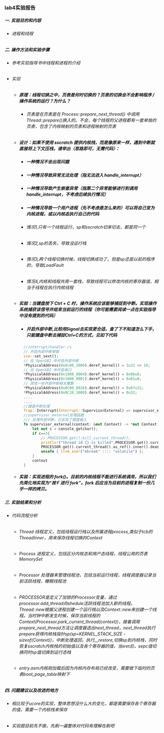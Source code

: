 ### lab4实验报告
 ##### 一. 实验目的和内容
  - ###### 进程和线程
 
 ##### 二. 操作方法和实验步骤
  - ###### 参考实验指导书中线程和进程的介绍
  - ###### 实验
    * ##### 原理：线程切换之中，页表是何时切换的？页表的切换会不会影响程序 / 操作系统的运行？为什么？
      + ###### 页表是在页表是在 Process::prepare_next_thread() 中调用 Thread::prepare()换入的。不会，每个线程的父进程都有一套单独的页表，包含了内核映射的页表和进程映射的页表
    * ##### 设计：如果不使用 sscratch 提供内核栈，而是像原来一样，遇到中断就直接将上下文压栈，请举出（思路即可，无需代码）：
        + #####  一种情况不会出现问题
        + #####  一种情况导致异常无法处理（指无法进入 handle_interrupt）
        + #####  一种情况导致产生嵌套异常（指第二个异常能够进行到调用 handle_interrupt，不考虑后续执行情况）
        + #####  一种情况导致一个用户进程（先不考虑是怎么来的）可以将自己变为内核进程，或以内核态执行自己的代码
      + ###### 情况1,只有一个线程运行，sp和sscratch切来切去，都是同一个
      + ###### 情况2,sp的丢失，导致没运行栈
      + ###### 情况3,两个线程切换时候，线程切换成功了，但是sp还是以前的程序的，导致LoadFault
      + ###### 情况4,内核和线程共用一套栈，导致线程可以修改内核的寄存器值，相当于线程在执行内核线程
    * ##### 实验：当键盘按下 Ctrl + C 时，操作系统应该能够捕捉到中断。实现操作系统捕获该信号并结束当前运行的线程（你可能需要阅读一点在实验指导中没有提到的代码）
      + ##### 开启外部中断,比较用Signal去实现更合适，查了下不知道怎么下手，只能键盘中断去捕捉Ctrl+C的方式，见如下代码
      ```rust
        //interrupt/handler.rs 
        // 开启外部中断使能
        sie::set_sext();
        // 在 OpenSBI 中开启外部中断
        *PhysicalAddress(0x0c00_2080).deref_kernel() = 1u32 << 10;
        // 在 OpenSBI 中开启串口
        *PhysicalAddress(0x1000_0004).deref_kernel() = 0x0bu8;
        *PhysicalAddress(0x1000_0001).deref_kernel() = 0x01u8;
        // 其他一些外部中断相关魔数
        *PhysicalAddress(0x0C00_0028).deref_kernel() = 0x07u32;
        *PhysicalAddress(0x0C20_1000).deref_kernel() = 0u32;
        ....
        ....
        //键盘中断处理
        Trap::Interrupt(Interrupt::SupervisorExternal) => supervisor_external(context)
        //supervisor_external处理函数
        /// 处理外部中断，只实现了键盘输入
        fn supervisor_external(context: &mut Context) -> *mut Context {
            let mut c = console_getchar();
            if c==3{
                // PROCESSOR.get().kill_current_thread();
                println!("thread id {} is killed",PROCESSOR.get().current_thread().id);
                PROCESSOR.get().current_thread().as_ref().inner().dead = true;
                unsafe { llvm_asm!("ebreak" :::: "volatile") };
            }
            context
        }                
      ```
    * ##### 实验：实现进程的 fork()。目前的内核线程不能进行系统调用，所以我们先简化地实现为“按 F 进行 fork”。fork 后应当为目前的进程复制一份几乎一样的拷贝。












    


 ##### 三. 实验结果和分析
  - ###### 代码流程分析 
      * ###### Thread 线程定义，包括线程运行栈以及所属进程process,类似于tcb的ThreadInner，用来保存线程切换的Context
      * ###### Process 进程定义，包括区分内核态和用户态线程，线程公用的页表MemorySet
      * ###### Processor 处理器来管理线程池，包括当前运行线程，线程调度器记录当前活跃线程，睡眠线程池
      * ###### PROCESSOR是定义了加锁的Processor变量，通过processor.add_thread向shedule活跃线程池加入新的线程。Thread::new根据父进程创建一个运行栈以及Context::new来创建一个线程。当时钟中断发生时候，保存当前线程的Context(Processor.park_current_thread(context))，接着调用prepare_next_thread方法让调度器选出next_thread，next_thread执行prepare获得内核栈指针sp(sp=KERNEL_STACK_SIZE - sizeof(Context))，中断处理返回，执行__restore,切换sp到内核栈，同时恢复sscratch内核栈的初始值以及各个寄存器的值，当sret后，sepc值切换同时sp值切换到运行态栈
      * ###### entry.asm内核刚加载后因为内核内存布局已经改变，需要做下临时的页表boot_page_table映射下

 ##### 四. 问题建议以及改进的地方
  - ###### 相比较于ucore的实现，整体思想没什么大的变化，都是需要保存各个寄存器的值，需要一个内核栈来保存
  - ###### 实验题目前先不做，先刷一遍整体对代码有理解在刷吧

